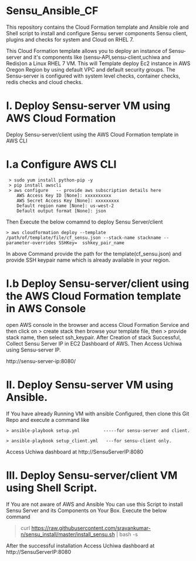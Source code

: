 # Sensu_Ansible_CF
This repository contains the Cloud Formation template and Ansible role and Shell script to install and configure Sensu server components Sensu client, plugins and checks for system and  Cloud on RHEL 7.

This Cloud Formation template allows you to deploy an instance of Sensu-server and it's components like (sensu-API,sensu-client,uchiwa and Redis)on a Linux RHEL 7 VM. This will Template deploy Ec2 instance in AWS Oregon Region by using default VPC and default security groups. The Sensu-server is configured with system level checks, container checks, redis checks and cloud checks. 

# I. Deploy Sensu-server VM using AWS Cloud Formation

   Deploy Sensu-server/client using the AWS Cloud Formation template in AWS CLI
   # I.a Configure AWS CLI
     > sudo yum install python-pip -y
     > pip install awscli 
     > aws configure   -- provide aws subscription details here
        AWS Access Key ID [None]: xxxxxxxxxx
        AWS Secret Access Key [None]: xxxxxxxxx
        Default region name [None]: us-west-2
        Default output format [None]: json
   Then Execute the below comamnd to deploy Sensu Server/client
    
    > aws cloudformation deploy --template /path/of/template/file/cf_sensu.json --stack-name stackname --parameter-overrides SSHKey=  sshkey_pair_name

In above Command provide the path for the template(cf_sensu.json) and provide SSH keypair name which is already available in your region.
  
   # I.b Deploy Sensu-server/client using the AWS Cloud Formation template in AWS Console
   
   open AWS console in the browser and access Cloud Formation Service and then click on > create stack then browse your template file, then > provide stack name, then select ssh_keypair. 
   After Creation of stack Successful, Collect Sensu Server IP in EC2 Dashboard of AWS.  Then Access Uchiwa using Sensu-server IP. 
   
   http://sensu-server-ip:8080/
 
# II. Deploy Sensu-server VM using Ansible.

If You have already Running VM with ansible Configured, then clone this Git Repo and execute a command like

    > ansible-playbook setup.yml         -----for sensu-server and client.

    > ansible-playbook setup_client.yml   ---for sensu-client only.

Access Uchiwa dashboard at http://SensuServerIP:8080
   
# III. Deploy Sensu-server/client VM using Shell Script.

If You are not aware of AWS and Ansible You can use this Script to install Sensu Server and its Components on Your Box. Execute the below command

> curl https://raw.githubusercontent.com/sravankumar-n/sensu_install/master/install_sensu.sh | bash -s

After the successful installation 
Access Uchiwa dashboard at http://SensuServerIP:8080
